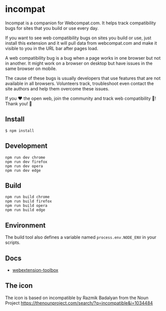 # incompat

Incompat is a companion for Webcompat.com. It helps track compatibility bugs for sites that you build or use every day.

If you want to see web compatibility bugs on sites you build or use, just install this extension and it will pull data from webcompat.com and make it visible to you in the URL bar after pages load.

A web compatibility bug is a bug when a page works in one browser but not in another. It might work on a browser on desktop but have issues in the same browser on mobile.

The cause of these bugs is usually developers that use features that are not available in all browsers. Volunteers track, troubleshoot even contact the site authors and help them overcome these issues.

If you ❤️ the open web, join the community and track web compatibility 🐜! Thank you! 🌈

## Install

	$ npm install

## Development

    npm run dev chrome
    npm run dev firefox
    npm run dev opera
    npm run dev edge

## Build

    npm run build chrome
    npm run build firefox
    npm run build opera
    npm run build edge

## Environment

The build tool also defines a variable named `process.env.NODE_ENV` in your scripts. 

## Docs

* [webextension-toolbox](https://github.com/HaNdTriX/webextension-toolbox)

## The icon
The icon is based on incompatible by Razmik Badalyan from the Noun Project
https://thenounproject.com/search/?q=incompatible&i=1034484